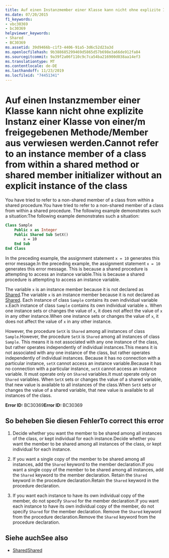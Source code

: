 ```yaml
---
title: Auf einen Instanzmember einer Klasse kann nicht ohne explizite Instanz einer Klasse von einer/m freigegebenen Methode/Member aus verwiesen werden.
ms.date: 07/20/2015
f1_keywords:
- vbc30369
- bc30369
helpviewer_keywords:
- Shared
- BC30369
ms.assetid: 39d9466b-c1f3-4406-91a5-3d6c52d23a3d
ms.openlocfilehash: 9b388685299469d5865d57b698e3a66de912fa84
ms.sourcegitcommit: 9a39f2a06f110c9c7ca54ba216900d038aa14ef3
ms.translationtype: MT
ms.contentlocale: de-DE
ms.lasthandoff: 11/23/2019
ms.locfileid: "74451341"
---
```

# <a name="cannot-refer-to-an-instance-member-of-a-class-from-within-a-shared-method-or-shared-member-initializer-without-an-explicit-instance-of-the-class"></a><span data-ttu-id="ae4ef-102">Auf einen Instanzmember einer Klasse kann nicht ohne explizite Instanz einer Klasse von einer/m freigegebenen Methode/Member aus verwiesen werden.</span><span class="sxs-lookup"><span data-stu-id="ae4ef-102">Cannot refer to an instance member of a class from within a shared method or shared member initializer without an explicit instance of the class</span></span>

<span data-ttu-id="ae4ef-103">You have tried to refer to a non-shared member of a class from within a shared procedure.</span><span class="sxs-lookup"><span data-stu-id="ae4ef-103">You have tried to refer to a non-shared member of a class from within a shared procedure.</span></span> <span data-ttu-id="ae4ef-104">The following example demonstrates such a situation:</span><span class="sxs-lookup"><span data-stu-id="ae4ef-104">The following example demonstrates such a situation:</span></span>
  
```vb  
Class Sample
    Public x as Integer  
    Public Shared Sub SetX()
        x = 10  
    End Sub  
End Class  
```  
  
 <span data-ttu-id="ae4ef-105">In the preceding example, the assignment statement `x = 10` generates this error message.</span><span class="sxs-lookup"><span data-stu-id="ae4ef-105">In the preceding example, the assignment statement `x = 10` generates this error message.</span></span> <span data-ttu-id="ae4ef-106">This is because a shared procedure is attempting to access an instance variable.</span><span class="sxs-lookup"><span data-stu-id="ae4ef-106">This is because a shared procedure is attempting to access an instance variable.</span></span>  
  
 <span data-ttu-id="ae4ef-107">The variable `x` is an instance member because it is not declared as [Shared](../modifiers/shared.md).</span><span class="sxs-lookup"><span data-stu-id="ae4ef-107">The variable `x` is an instance member because it is not declared as [Shared](../modifiers/shared.md).</span></span> <span data-ttu-id="ae4ef-108">Each instance of class `Sample` contains its own individual variable `x`.</span><span class="sxs-lookup"><span data-stu-id="ae4ef-108">Each instance of class `Sample` contains its own individual variable `x`.</span></span> <span data-ttu-id="ae4ef-109">When one instance sets or changes the value of `x`, it does not affect the value of `x` in any other instance.</span><span class="sxs-lookup"><span data-stu-id="ae4ef-109">When one instance sets or changes the value of `x`, it does not affect the value of `x` in any other instance.</span></span>
  
 <span data-ttu-id="ae4ef-110">However, the procedure `SetX` is `Shared` among all instances of class `Sample`.</span><span class="sxs-lookup"><span data-stu-id="ae4ef-110">However, the procedure `SetX` is `Shared` among all instances of class `Sample`.</span></span> <span data-ttu-id="ae4ef-111">This means it is not associated with any one instance of the class, but rather operates independently of individual instances.</span><span class="sxs-lookup"><span data-stu-id="ae4ef-111">This means it is not associated with any one instance of the class, but rather operates independently of individual instances.</span></span> <span data-ttu-id="ae4ef-112">Because it has no connection with a particular instance, `setX` cannot access an instance variable.</span><span class="sxs-lookup"><span data-stu-id="ae4ef-112">Because it has no connection with a particular instance, `setX` cannot access an instance variable.</span></span> <span data-ttu-id="ae4ef-113">It must operate only on `Shared` variables.</span><span class="sxs-lookup"><span data-stu-id="ae4ef-113">It must operate only on `Shared` variables.</span></span> <span data-ttu-id="ae4ef-114">When `SetX` sets or changes the value of a shared variable, that new value is available to all instances of the class.</span><span class="sxs-lookup"><span data-stu-id="ae4ef-114">When `SetX` sets or changes the value of a shared variable, that new value is available to all instances of the class.</span></span>
  
 <span data-ttu-id="ae4ef-115">**Error ID:** BC30369</span><span class="sxs-lookup"><span data-stu-id="ae4ef-115">**Error ID:** BC30369</span></span>
  
## <a name="to-correct-this-error"></a><span data-ttu-id="ae4ef-116">So beheben Sie diesen Fehler</span><span class="sxs-lookup"><span data-stu-id="ae4ef-116">To correct this error</span></span>
  
1. <span data-ttu-id="ae4ef-117">Decide whether you want the member to be shared among all instances of the class, or kept individual for each instance.</span><span class="sxs-lookup"><span data-stu-id="ae4ef-117">Decide whether you want the member to be shared among all instances of the class, or kept individual for each instance.</span></span>

2. <span data-ttu-id="ae4ef-118">If you want a single copy of the member to be shared among all instances, add the `Shared` keyword to the member declaration.</span><span class="sxs-lookup"><span data-stu-id="ae4ef-118">If you want a single copy of the member to be shared among all instances, add the `Shared` keyword to the member declaration.</span></span> <span data-ttu-id="ae4ef-119">Retain the `Shared` keyword in the procedure declaration.</span><span class="sxs-lookup"><span data-stu-id="ae4ef-119">Retain the `Shared` keyword in the procedure declaration.</span></span>

3. <span data-ttu-id="ae4ef-120">If you want each instance to have its own individual copy of the member, do not specify `Shared` for the member declaration.</span><span class="sxs-lookup"><span data-stu-id="ae4ef-120">If you want each instance to have its own individual copy of the member, do not specify `Shared` for the member declaration.</span></span> <span data-ttu-id="ae4ef-121">Remove the `Shared` keyword from the procedure declaration.</span><span class="sxs-lookup"><span data-stu-id="ae4ef-121">Remove the `Shared` keyword from the procedure declaration.</span></span>
  
## <a name="see-also"></a><span data-ttu-id="ae4ef-122">Siehe auch</span><span class="sxs-lookup"><span data-stu-id="ae4ef-122">See also</span></span>

- [<span data-ttu-id="ae4ef-123">Shared</span><span class="sxs-lookup"><span data-stu-id="ae4ef-123">Shared</span></span>](../modifiers/shared.md)
